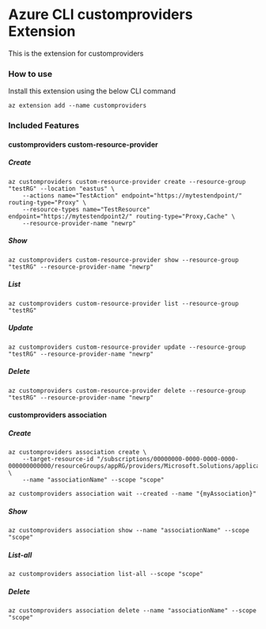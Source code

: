 # Azure CLI customproviders Extension #
This is the extension for customproviders

### How to use ###
Install this extension using the below CLI command
```
az extension add --name customproviders
```

### Included Features ###
#### customproviders custom-resource-provider ####
##### Create #####
```
az customproviders custom-resource-provider create --resource-group "testRG" --location "eastus" \
    --actions name="TestAction" endpoint="https://mytestendpoint/" routing-type="Proxy" \
    --resource-types name="TestResource" endpoint="https://mytestendpoint2/" routing-type="Proxy,Cache" \
    --resource-provider-name "newrp" 
```
##### Show #####
```
az customproviders custom-resource-provider show --resource-group "testRG" --resource-provider-name "newrp"
```
##### List #####
```
az customproviders custom-resource-provider list --resource-group "testRG"
```
##### Update #####
```
az customproviders custom-resource-provider update --resource-group "testRG" --resource-provider-name "newrp"
```
##### Delete #####
```
az customproviders custom-resource-provider delete --resource-group "testRG" --resource-provider-name "newrp"
```
#### customproviders association ####
##### Create #####
```
az customproviders association create \
    --target-resource-id "/subscriptions/00000000-0000-0000-0000-000000000000/resourceGroups/appRG/providers/Microsoft.Solutions/applications/applicationName" \
    --name "associationName" --scope "scope" 

az customproviders association wait --created --name "{myAssociation}"
```
##### Show #####
```
az customproviders association show --name "associationName" --scope "scope"
```
##### List-all #####
```
az customproviders association list-all --scope "scope"
```
##### Delete #####
```
az customproviders association delete --name "associationName" --scope "scope"
```